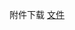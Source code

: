 附件下载 <a href="https://roarctf.4hou.com/files/aAExfpAh2uBUXphU2huoRu9zrCubxS2praFhjRxjxkzyJucPbjxsGE7GwNEK5virGqdVH9fSNrU2jfqiMdt1fL6ryquF7SfM7N3wgY8x4kXFB7WPChUtrD4vqAw7A5VjaWXJT8CLCoQbXTNmcpN5r6gtWbA6U5BJAqxyzGmtdCTrGpQG?token=25PUqDj7X8CmSgDRNQqFmLo9T3SyvPccjLcx7gQrZ65ETTtzSrQPEQNaq6Ldg1KUQNmfXAQMnUiU5CZqQ1myLK9CWrq4bz6DG1vBTecCyqR49QNZbpkudYHuh8YskUV78bpFS3vmEkVoyL2kCYPNGRULNMxMeDwW77Phi86Tm6SZEc">文件</a>